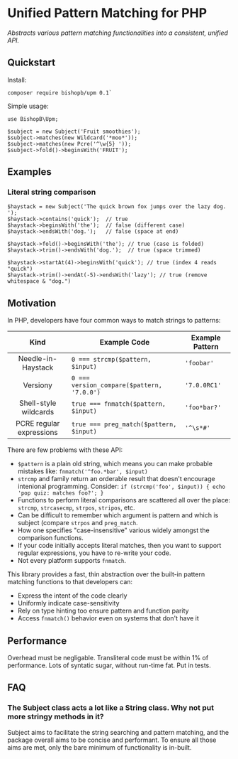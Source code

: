 # Unified Pattern Matching for PHP
*Abstracts various pattern matching functionalities into a consistent, unified API.*

## Quickstart

Install:

```
composer require bishopb/upm 0.1`
```

Simple usage:

```
use BishopB\Upm;

$subject = new Subject('Fruit smoothies');
$subject->matches(new Wildcard('*moo*'));
$subject->matches(new Pcre('^\w{5} '));
$subject->fold()->beginsWith('FRUIT');
```

## Examples

### Literal string comparison

```
$haystack = new Subject('The quick brown fox jumps over the lazy dog.  ');
$haystack->contains('quick');  // true
$haystack->beginsWith('the');  // false (different case)
$haystack->endsWith('dog.');   // false (space at end)

$haystack->fold()->beginsWith('the'); // true (case is folded)
$haystack->trim()->endsWith('dog.');  // true (space trimmed)

$haystack->startAt(4)->beginsWith('quick'); // true (index 4 reads "quick")
$haystack->trim()->endAt(-5)->endsWith('lazy'); // true (remove whitespace & "dog.")
```

## Motivation
In PHP, developers have four common ways to match strings to patterns:

Kind | Example Code | Example Pattern
:---:|------|----------------
Needle-in-Haystack | `0 === strcmp($pattern, $input)` | `'foobar'`
Versiony | `0 === version_compare($pattern, '7.0.0')` | `'7.0.0RC1'`
Shell-style wildcards | `true === fnmatch($pattern, $input)` | `'foo*bar?'`
PCRE regular expressions | `true === preg_match($pattern, $input)` | `'^\s*#'`

There are few problems with these API:

* `$pattern` is a plain old string, which means you can make probable mistakes like:
`fnmatch('^foo.*bar', $input)`
* `strcmp` and family return an orderable result that doesn't encourage intenional
programming. Consider: `if (strcmp('foo', $input)) { echo 'pop quiz: matches foo?'; }`
* Functions to perform literal comparisons are scattered all over the place: `strcmp`,
`strcasecmp`, `strpos`, `stripos`, etc.
* Can be difficult to remember which argument is pattern and which is subject (compare
`strpos` and `preg_match`.
* How one specifies "case-insensitive" various widely amongst the comparison functions.
* If your code initially accepts literal matches, then you want to support regular
expressions, you have to re-write your code.
* Not every platform supports `fnmatch`.

This library provides a fast, thin abstraction over the built-in pattern matching
functions to that developers can:

* Express the intent of the code clearly
* Uniformly indicate case-sensitivity
* Rely on type hinting too ensure pattern and function parity
* Access `fnmatch()` behavior even on systems that don't have it


## Performance

Overhead must be negligable. Transliteral code must be within 1% of performance.
Lots of syntatic sugar, without run-time fat.
Put in tests.

## FAQ

### The Subject class acts a lot like a String class. Why not put more stringy methods in it?

Subject aims to facilitate the string searching and pattern matching, and the
package overall aims to be concise and performant.  To ensure all those aims
are met, only the bare minimum of functionality is in-built.
